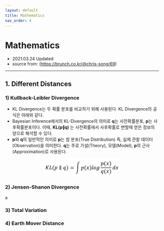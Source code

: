 ```yaml
---
layout: default
title: Mathematics
nav_order: 4
---
```


# Mathematics
- 2021.03.24 Updated
- source from: (<https://brunch.co.kr/@chris-song/69>)

---
## 1. Different Distances

### 1) Kullback-Leibler Divergence
- KL Divergence는 두 확률 분포를 비교하기 위해 사용된다. KL Divergence의 공식은 아래와 같다.  
- Bayesian Inference에서의 KL-Divergence의 의미로 **q**는 사전확률분포, **p**는 사후확률분포이다. 이때, **KL(p∥q)** 는 사전확률에서 사후확률로 변할때 얻은 정보의 양으로 해석할 수 있다.  
- **p**와 **q**의 일반적인 의미로 **p**는 참 분포(True Distribution) 즉, 실제 관찰 데이터(Observation)을 의미한다. **q**는 주로 가설(Theory), 모델(Model), **p**의 근사(Approximation)로 사용된다.

<p align="center"><img src='/figure/formula/KLD.PNG' height="50%" width="50%"></p>  
  
### 2) Jensen-Shanon Divergence
a
### 3) Total Variation

### 4) Earth Mover Distance

